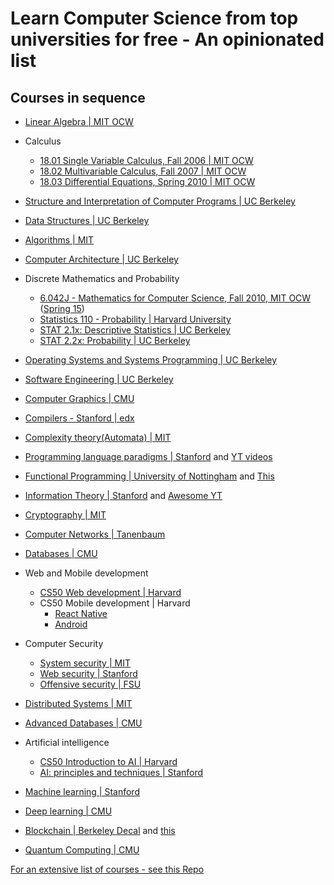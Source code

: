 # Learn Computer Science from top universities for free - An opinionated list


## Courses in sequence

- [Linear Algebra | MIT OCW](https://www.youtube.com/watch?v=7UJ4CFRGd-U&list=PLE7DDD91010BC51F8)

- Calculus

  - [18.01 Single Variable Calculus, Fall 2006 | MIT OCW](https://ocw.mit.edu/courses/mathematics/18-01-single-variable-calculus-fall-2006/)
  - [18.02 Multivariable Calculus, Fall 2007 | MIT OCW](https://ocw.mit.edu/courses/mathematics/18-02-multivariable-calculus-fall-2007/)
  - [18.03 Differential Equations, Spring 2010 | MIT OCW](https://ocw.mit.edu/courses/mathematics/18-03-differential-equations-spring-2010/)

- [Structure and Interpretation of Computer Programs | UC Berkeley](https://cs61a.org/)

- [Data Structures | UC Berkeley](https://sp21.datastructur.es/)

- [Algorithms | MIT](https://www.youtube.com/watch?v=ZA-tUyM_y7s&list=PLUl4u3cNGP63EdVPNLG3ToM6LaEUuStEY)

- [Computer Architecture | UC Berkeley](https://cs61c.org/fa21/)

- Discrete Mathematics and Probability
  
  - [6.042J - Mathematics for Computer Science, Fall 2010, MIT OCW](https://ocw.mit.edu/courses/electrical-engineering-and-computer-science/6-042j-mathematics-for-computer-science-fall-2010/video-lectures/) ([Spring 15](https://ocw.mit.edu/courses/electrical-engineering-and-computer-science/6-042j-mathematics-for-computer-science-spring-2015/index.htm))
  - [Statistics 110 - Probability | Harvard University](https://www.youtube.com/playlist?list=PL2SOU6wwxB0uwwH80KTQ6ht66KWxbzTIo)
  - [STAT 2.1x: Descriptive Statistics | UC Berkeley](https://www.youtube.com/playlist?list=PL_Ig1a5kxu56TfFnGlRlH2YpOBWGiYsQD)
  - [STAT 2.2x: Probability | UC Berkeley](https://www.youtube.com/playlist?list=PL_Ig1a5kxu57qPZnHm-ie-D7vs9g7U-Cl)

- [Operating Systems and Systems Programming | UC Berkeley](https://cs162.org/)

- [Software Engineering | UC Berkeley](https://www.youtube.com/watch?v=LroOlQCln3o&list=PLkFD6_40KJIxCKgzL0uysjsAtfY3JawLS&index=1)

- [Computer Graphics | CMU](https://www.youtube.com/playlist?list=PL9_jI1bdZmz2emSh0UQ5iOdT2xRHFHL7E)

- [Compilers - Stanford | edx](https://www.edx.org/course/compilers)

- [Complexity theory(Automata) | MIT](https://ocw.mit.edu/courses/mathematics/18-404j-theory-of-computation-fall-2020/video-lectures/)

- [Programming language paradigms | Stanford](https://see.stanford.edu/Course/CS107) and [YT videos](https://www.youtube.com/watch?v=Ps8jOj7diA0&list=PL9D558D49CA734A02)

- [Functional Programming | University of Nottingham](https://www.youtube.com/watch?v=TdpBqhlgqGI&list=PLF1Z-APd9zK7usPMx3LGMZEHrECUGodd3) and [ This](https://www.youtube.com/watch?v=2u0T7z6O9jM&list=PLF1Z-APd9zK5uFc8FKr_di9bfsYv8-lbc)

- [Information Theory | Stanford](https://www.youtube.com/watch?v=B7bYOSlv9bQ&list=PLv_7iO_xlL0Kz2nU05COpINjU8C0UPICA) and [Awesome YT](https://www.youtube.com/watch?v=69-YUSazuic&list=PLbg3ZX2pWlgKDVFNwn9B63UhYJVIerzHL)

- [Cryptography | MIT](https://www.youtube.com/playlist?list=PL6ogFv-ieghe8MOIcpD6UDtdK-UMHG8oH)

- [Computer Networks | Tanenbaum](https://media.pearsoncmg.com/ph/streaming/esm/tanenbaum5e_videonotes/tanenbaum_videoNotes.html)

- [Databases | CMU](https://www.youtube.com/watch?v=oeYBdghaIjc&list=PLSE8ODhjZXjbohkNBWQs_otTrBTrjyohi)

- Web and Mobile development
  - [CS50 Web development | Harvard](https://www.youtube.com/watch?v=Nn7EX3zkGUo&list=PLhQjrBD2T380xvFSUmToMMzERZ3qB5Ueu)
  - CS50 Mobile development | Harvard
    - [React Native](https://www.youtube.com/watch?v=_P7wHN_kOv4&list=PLhQjrBD2T382gdfveyad09Ierl_3Jh_wR)
    - [Android](https://www.youtube.com/watch?v=acqZaszVZH4&list=PLhQjrBD2T381qULidYDKP55-4u1piASC1)

- Computer Security
  - [System security | MIT](https://www.youtube.com/watch?v=x6QsaB2aSmU&list=PLvyhBjPyU05rrodFofj_jBEyxFLhKoyeJ)
  - [Web security | Stanford](https://www.youtube.com/watch?v=5JJrJGZ_LjM&list=PL1y1iaEtjSYiiSGVlL1cHsXN_kvJOOhu-)
  - [Offensive security | FSU](https://www.youtube.com/watch?v=4yNgP3CUOWo&list=PLcY9lFRK-q7sl5NRfSLIYKrqmRJy3oXjf)

- [Distributed Systems | MIT](https://www.youtube.com/playlist?list=PLrw6a1wE39_tb2fErI4-WkMbsvGQk9_UB)

- [Advanced Databases | CMU](https://www.youtube.com/watch?v=SdW5RKUboKc&list=PLSE8ODhjZXjasmrEd2_Yi1deeE360zv5O)

- Artificial intelligence
  - [CS50 Introduction to AI | Harvard](https://www.youtube.com/watch?v=LucW-p6zC5c&list=PLBw9d_OueVJS_084gYQexJ38LC2LEhpR4)
  - [AI: principles and techniques | Stanford](https://www.youtube.com/playlist?list=PLoROMvodv4rO1NB9TD4iUZ3qghGEGtqNX)

- [Machine learning | Stanford](https://www.youtube.com/playlist?list=PLLssT5z_DsK-h9vYZkQkYNWcItqhlRJLN)

- [Deep learning | CMU](https://www.youtube.com/channel/UC8hYZGEkI2dDO8scT8C5UQA/playlists)

- [Blockchain | Berkeley Decal](https://www.youtube.com/playlist?list=PLSONl1AVlZNU0QTGpbgEQXKHcmgYz-ddT) and [ this](https://www.youtube.com/playlist?list=PLSONl1AVlZNUzp71_H1kb87PvIh8kIZU9)

- [Quantum Computing | CMU](https://www.youtube.com/playlist?list=PLm3J0oaFux3YL5qLskC6xQ24JpMwOAeJz)


[For an extensive list of courses - see this Repo](https://github.com/Developer-Y/cs-video-courses)
